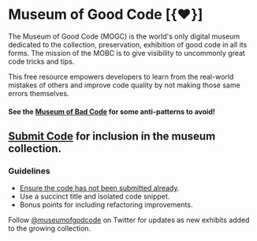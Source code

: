 # Museum of Good Code [{❤️}]

The Museum of Good Code (MOGC) is the world's only digital museum dedicated to the collection, preservation, exhibition of good code in all its forms. The mission of the MOBC is to give visibility to uncommonly great code tricks and tips.

This free resource empowers developers to learn from the real-world mistakes of others and improve code quality by not making those same errors themselves.

#### See the [Museum of Bad Code](https://github.com/daniellmb/Museum-of-Bad-Code) for some anti-patterns to avoid!

## [Submit Code](../../issues/new) for inclusion in the museum collection.

### Guidelines

- [Ensure the code has not been submitted already](../../issues?q=is%3Aissue).
- Use a succinct title and isolated code snippet.
- Bonus points for including refactoring improvements.

Follow [@museumofgodcode](https://twitter.com/museumofgodcode) on Twitter for updates as new exhibits added to the growing collection.

